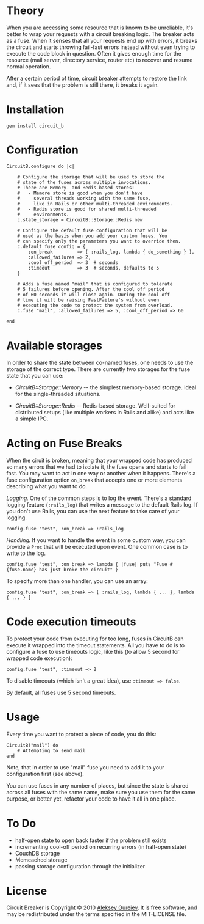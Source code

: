 Theory
======

When you are accessing some resource that is known to be unreliable,
it's better to wrap your requests with a circuit breaking logic.
The breaker acts as a fuse. When it senses that all your requests
end up with errors, it breaks the circuit and starts throwing fail-fast
errors instead without even trying to execute the code block in question.
Often it gives enough time for the resource (mail server, directory service,
router etc) to recover and resume normal operation.

After a certain period of time, circuit breaker attempts to restore
the link and, if it sees that the problem is still there, it breaks it
again.


Installation
============

	gem install circuit_b


Configuration
=============

	CircuitB.configure do |c|

		# Configure the storage that will be used to store the
		# state of the fuses across multiple invocations.
		# There are Memory- and Redis-based stores:
		#   - Memore store is good when you don't have
		#     several threads working with the same fuse,
		#     like in Rails or other multi-threaded environments.
		#   - Redis store is good for shared multi-threaded
		#     environments.
		c.state_storage = CircuitB::Storage::Redis.new

		# Configure the default fuse configuration that will be
		# used as the basis when you add your custom fuses. You
		# can specify only the parameters you want to override then.
		c.default_fuse_config = {
			:on_break         => [ :rails_log, lambda { do_something } ],
			:allowed_failures => 2,
			:cool_off_period  => 3	# seconds
			:timeout          => 3  # seconds, defaults to 5
		}

		# Adds a fuse named "mail" that is configured to tolerate
		# 5 failures before opening. After the cool off period
		# of 60 seconds it will close again. During the cool-off
		# time it will be raising FastFailure's without even
		# executing the code to protect the system from overload.
		c.fuse "mail", :allowed_failures => 5, :cool_off_period => 60

	end


Available storages
==================

In order to share the state between co-named fuses, one needs to use
the storage of the correct type. There are currently two storages for
the fuse state that you can use:

* _CircuitB::Storage::Memory_ -- the simplest memory-based storage.
	Ideal for the single-threaded situations.

* _CircuitB::Storage::Redis_ -- Redis-based storage. Well-suited
	for distributed setups (like multiple workers in Rails and alike)
	and acts like a simple IPC.


Acting on Fuse Breaks
=====================

When the ciruit is broken, meaning that your wrapped code has produced
so many errors that we had to isolate it, the fuse opens and starts to
fail fast. You may want to act in one way or another when it happens.
There's a fuse configuration option `on_break` that accepts one or more
elements describing what you want to do.

*Logging.* One of the common steps is to log the event. There's a
standard logging feature (`:rails_log`) that writes a message to the
default Rails log. If you don't use Rails, you can use the next feature
to take care of your logging.

	config.fuse "test", :on_break => :rails_log

*Handling.* If you want to handle the event in some custom way, you
can provide a `Proc` that will be executed upon event. One common case
is to write to the log. 

	config.fuse "test", :on_break => lambda { |fuse| puts "Fuse #{fuse.name} has just broke the circuit" }

To specify more than one handler, you can use an array:

	config.fuse "test", :on_break => [ :rails_log, lambda { ... }, lambda { ... } ]


Code execution timeouts
=======================

To protect your code from executing for too long, fuses in CircuitB can
execute it wrapped into the timeout statements. All you have to do is
to configure a fuse to use timeouts logic, like this (to allow 5 second for
wrapped code execution):

	config.fuse "test", :timeout => 2

To disable timeouts (which isn't a great idea), use `:timeout => false`.

By default, all fuses use 5 second timeouts.


Usage
=====

Every time you want to protect a piece of code, you do this:

	CircuitB("mail") do
		# Attempting to send mail
	end

Note, that in order to use "mail" fuse you need to add it to your
configuration first (see above).

You can use fuses in any number of places, but since the state is
shared across all fuses with the same name, make sure you use them
for the same purpose, or better yet, refactor your code to have
it all in one place.


To Do
=====

* half-open state to open back faster if the problem still exists
* incrementing cool-off period on recurring errors (in half-open state)
* CouchDB storage
* Memcached storage
* passing storage configuration through the initializer


License
=======

Circuit Breaker is Copyright © 2010 [Aleksey Gureiev](mailto:spyromus@noizeramp.com).
It is free software, and may be redistributed under the terms specified in the MIT-LICENSE file.